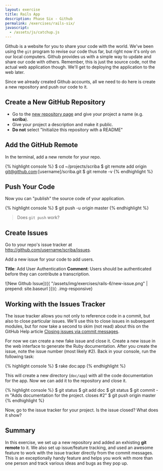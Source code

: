 ```yaml
---
layout: exercise
title: Rails App
description: Phase Six - Github
permalink: /exercises/rails-six/
javascript:
  - /assets/js/catchup.js
---
```


Github is a website for you to share your code with the world. We've
been using the `git` program to revise our code thus far, but right now
it's only on our local computers. Github provides us with a simple way
to update and share our code with others. Remember, this is just the
source code, not the actual web application though. We'll get to
deploying the application to the web later.

Since we already created Github accounts, all we need to do here is
create a new repository and push our code to it.

## Create a New GitHub Repository

* Go to the [new repository page](http://github.com/new) and give your project
a name (e.g. **scriba**).
* Give your project a description and make it public.
* **Do not** select "Initialize this repository with a README"

## Add the GitHub Remote

In the terminal, add a new remote for your repo.

{% highlight console %}
$ cd ~/projects/scriba
$ git remote add origin git@github.com:[username]/scriba.git
$ git remote -v
{% endhighlight %}

## Push Your Code
Now you can "publish" the source code of your application.

{% highlight console %}
$ git push -u origin master
{% endhighlight %}

> Does `git push` work?

## Create Issues

Go to your repo's issue tracker at http://github.com/username/scriba/issues.

Add a new issue for your code to add users.

**Title**: Add User Authentication
**Comment**: Users should be authenticated before they can contribute a
transcription.

![New Github Issue]({{ "/assets/img/exercises/rails-6/new-issue.png" | prepend: site.baseurl }}){: .img-responsive}

## Working with the Issues Tracker

The issue tracker allows you not only to reference code in a commit, but also to close particular issues. We'll use this to close issues in subsequent
modules, but for now take a second to skim (not read) about this on the GitHub Help
article [Closing issues via commit messages][closing].

For now we can create a new fake issue and close it. Create a new issue in the
web interface to generate the Ruby documentation. After you create the issue,
note the issue number (most likely #2). Back in your console, run the following
task:

{% highlight console %}
$ rake doc:app
{% endhighlight %}

This will create a new directory (`doc/app`) with all the code documentation
for the app. Now we can add it to the repository and close it.

{% highlight console %}
$ git status
$ git add doc
$ git status
$ git commit -m "Adds documentation for the project. closes #2"
$ git push origin master
{% endhighlight %}

Now, go to the issue tracker for your project. Is the issue closed? What does
it show?

## Summary
In this exercise, we set up a new repository and added an exhisting **git
remote** to it. We also set up issue/feature tracking, and used an awesome
feature to work with the issue tracker directly from the commit messages.
This is an exceptionally handy feature and helps you work with more than one
person and track various ideas and bugs as they pop up.

[closing]: https://help.github.com/articles/closing-issues-via-commit-messages
